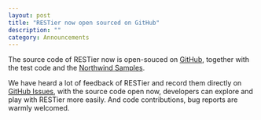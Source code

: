 ```yaml
---
layout: post
title: "RESTier now open sourced on GitHub"
description: ""
category: Announcements
---
```


The source code of RESTier now is open-souced on [GitHub](http://github.com/OData/RESTier), together with the test code and the [Northwind Samples](https://github.com/OData/RESTier/tree/master/test/Microsoft.Restier.Samples.Northwind.Tests). 

We have heard a lot of feedback of RESTier and record them directly on [GitHub Issues](http://github.com/OData/RESTier/issues), with the source code open now, developers can explore and play with RESTier more easily. And code contributions, bug reports are warmly welcomed.



